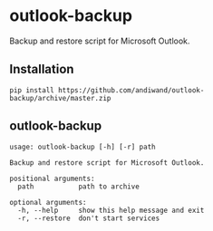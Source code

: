 # outlook-backup
Backup and restore script for Microsoft Outlook.

## Installation
```
pip install https://github.com/andiwand/outlook-backup/archive/master.zip
```

## outlook-backup
```
usage: outlook-backup [-h] [-r] path

Backup and restore script for Microsoft Outlook.

positional arguments:
  path           path to archive

optional arguments:
  -h, --help     show this help message and exit
  -r, --restore  don't start services
```

